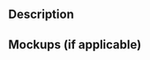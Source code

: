## Description

<!--- Describe what new feature/modifications you want implemented -->


## Mockups (if applicable)

<!--- Attach mockups/wireframes  -->


<!-- Remember to add labels (which clone, what priority) -->